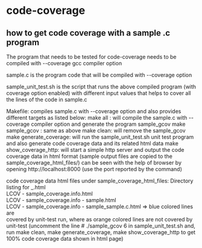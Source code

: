 # code-coverage
how to get code coverage with a sample .c program
--------------------------------------------------

The program that needs to be tested for code-coverage needs to be compiled
with --coverage gcc compiler option

sample.c is the program code that will be compiled with --coverage option

sample_unit_test.sh is the script that runs the above compiled program (with 
coverage option enabled) with different input values that helps to cover 
all the lines of the code in sample.c

Makefile: compiles sample.c with --coverage option and also provides different
targets as listed below:
make all : will compile the sample.c with --coverage compiler option and 
generate the program sample_gcov
make sample_gcov : same as above
make clean: will remove the sample_gcov
make generate_coverage: will run the sample_unit_test.sh unit test program
and also generate code coverage data and its related html data 
make show_coverage_http: will start a simple http server and output the
code coverage data in html format (sample output files are copied to the
sample_coverage_html_files/) can be seen with the help of browser by opening
http://localhost:8000 (use the port reported by the command)

code coverage data html files under sample_coverage_html_files: 
Directory listing for _.html       
LCOV - sample_coverage.info.html            
LCOV - sample_coverage.info - sample.html            
LCOV - sample_coverage.info - sample_sample.c.html => blue colored lines are  
covered by unit-test run, where as orange colored lines are not covered by
unit-test (uncomment the line # ./sample_gcov 6 in sample_unit_test.sh
and, run make clean, make generate_coverage, make show_coverage_http to
get 100% code coverage data shown in html page)

